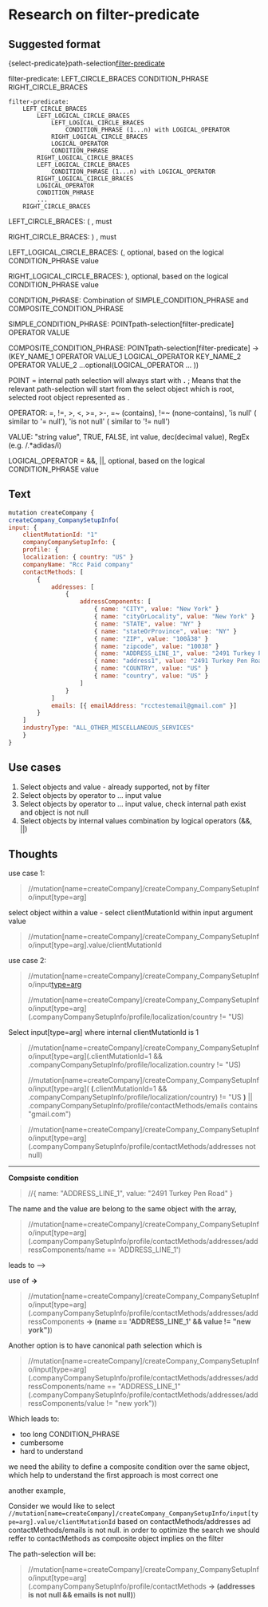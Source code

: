 
# Research on filter-predicate

## Suggested format
{select-predicate}path-selection[filter-predicate](filter-predicate)

filter-predicate: LEFT_CIRCLE_BRACES CONDITION_PHRASE RIGHT_CIRCLE_BRACES
```
filter-predicate: 
    LEFT_CIRCLE_BRACES
        LEFT_LOGICAL_CIRCLE_BRACES
            LEFT_LOGICAL_CIRCLE_BRACES 
                CONDITION_PHRASE (1...n) with LOGICAL_OPERATOR 
            RIGHT_LOGICAL_CIRCLE_BRACES 
            LOGICAL_OPERATOR 
            CONDITION_PHRASE
        RIGHT_LOGICAL_CIRCLE_BRACES
        LEFT_LOGICAL_CIRCLE_BRACES
            CONDITION_PHRASE (1...n) with LOGICAL_OPERATOR
        RIGHT_LOGICAL_CIRCLE_BRACES
        LOGICAL_OPERATOR
        CONDITION_PHRASE
        ...
    RIGHT_CIRCLE_BRACES
```

LEFT_CIRCLE_BRACES: ( , must

RIGHT_CIRCLE_BRACES: ) , must

LEFT_LOGICAL_CIRCLE_BRACES: (, optional, based on the logical CONDITION_PHRASE value

RIGHT_LOGICAL_CIRCLE_BRACES: ), optional, based on the logical CONDITION_PHRASE value

CONDITION_PHRASE: Combination of SIMPLE_CONDITION_PHRASE and COMPOSITE_CONDITION_PHRASE

SIMPLE_CONDITION_PHRASE: POINTpath-selection[filter-predicate] OPERATOR VALUE

COMPOSITE_CONDITION_PHRASE: POINTpath-selection[filter-predicate] -> 
    (KEY_NAME_1 OPERATOR VALUE_1 
        LOGICAL_OPERATOR 
     KEY_NAME_2 OPERATOR VALUE_2 
     ...optional(LOGICAL_OPERATOR ... ))

POINT = internal path selection will always start with **.** ; Means that the relevant  path-selection will start from the select object which is root, selected root object represented as .

OPERATOR: =, !=, >, <, >=, >-, =~ (contains), !=~ (none-contains), 'is null' ( similar to '= null'), 'is not null' ( similar to '!= null')

VALUE: "string value", TRUE, FALSE, int value, dec(decimal value), RegEx (e.g. /.*adidas/i)

LOGICAL_OPERATOR = &&, ||, optional, based on the logical CONDITION_PHRASE value

## Text
```javascript
mutation createCompany {
createCompany_CompanySetupInfo(
input: {
    clientMutationId: "1"
    companyCompanySetupInfo: {
    profile: {
    localization: { country: "US" }
    companyName: "Rcc Paid company"
    contactMethods: [
        {
            addresses: [
                {
                    addressComponents: [
                        { name: "CITY", value: "New York" }
                        { name: "cityOrLocality", value: "New York" }
                        { name: "STATE", value: "NY" }
                        { name: "stateOrProvince", value: "NY" }
                        { name: "ZIP", value: "100å38" }
                        { name: "zipcode", value: "10038" }
                        { name: "ADDRESS_LINE_1", value: "2491 Turkey Pen Road" }
                        { name: "address1", value: "2491 Turkey Pen Road" }
                        { name: "COUNTRY", value: "US" }
                        { name: "country", value: "US" }
                    ]
                }
            ]
            emails: [{ emailAddress: "rcctestemail@gmail.com" }]
        }
    ]
    industryType: "ALL_OTHER_MISCELLANEOUS_SERVICES"
    }
}
```

## Use cases
1. Select objects and value - already  supported, not by filter
2. Select objects by operator to ... input value
3. Select objects by operator to ... input value, check internal path exist and object is not null
4. Select objects by internal values combination by logical operators (&&, ||)


## Thoughts
use case 1:
> //mutation[name=createCompany]/createCompany_CompanySetupInfo/input[type=arg]

select object within a value - select clientMutationId within input argument value
> //mutation[name=createCompany]/createCompany_CompanySetupInfo/input[type=arg].value/clientMutationId

use case 2:
> //mutation[name=createCompany]/createCompany_CompanySetupInfo/input[type=arg](.clientMutationId=1)
> 
> //mutation[name=createCompany]/createCompany_CompanySetupInfo/input[type=arg](.companyCompanySetupInfo/profile/localization/country != "US)

Select input[type=arg] where internal clientMutationId is 1
> //mutation[name=createCompany]/createCompany_CompanySetupInfo/input[type=arg](.clientMutationId=1 && .companyCompanySetupInfo/profile/localization.country != "US)
> 
> //mutation[name=createCompany]/createCompany_CompanySetupInfo/input[type=arg]( **(**.clientMutationId=1 
    && .companyCompanySetupInfo/profile/localization/country) != "US **)** 
    || .companyCompanySetupInfo/profile/contactMethods/emails contains "gmail.com")


> //mutation[name=createCompany]/createCompany_CompanySetupInfo/input[type=arg](.companyCompanySetupInfo/profile/contactMethods/addresses not null)

---------------
**Compsiste condition**

> //{ name: "ADDRESS_LINE_1", value: "2491 Turkey Pen Road" }

The name and the value are belong to the same object with the array,

> //mutation[name=createCompany]/createCompany_CompanySetupInfo/input[type=arg](.companyCompanySetupInfo/profile/contactMethods/addresses/addressComponents/name == 'ADDRESS_LINE_1')

leads to -->

use of **->**

> //mutation[name=createCompany]/createCompany_CompanySetupInfo/input[type=arg](.companyCompanySetupInfo/profile/contactMethods/addresses/addressComponents **-> (name == 'ADDRESS_LINE_1' && value != "new york")**)

Another option is to have canonical path selection which is 

> //mutation[name=createCompany]/createCompany_CompanySetupInfo/input[type=arg](.companyCompanySetupInfo/profile/contactMethods/addresses/addressComponents/name == "ADDRESS_LINE_1"(.companyCompanySetupInfo/profile/contactMethods/addresses/addressComponents/value != "new york"))

Which leads to:
- too long CONDITION_PHRASE
- cumbersome
- hard to understand

we need the ability to define a composite condition over the same object, which help to understand the first approach is most correct one

another example,

Consider we would like to select ```//mutation[name=createCompany]/createCompany_CompanySetupInfo/input[type=arg].value/clientMutationId``` based on
contactMethods/addresses ad contactMethods/emails is not null.
in order to optimize the search we should reffer to contactMethods as composite object implies on the filter

The path-selection will be:

> //mutation[name=createCompany]/createCompany_CompanySetupInfo/input[type=arg](.companyCompanySetupInfo/profile/contactMethods **-> (addresses is not null && emails is not null)**)
